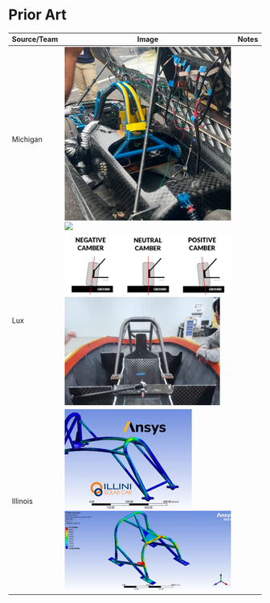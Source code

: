 # Prior Art

| Source/Team | Image                                                                                                                                 | Notes |
| ----------- | ------------------------------------------------------------------------------------------------------------------------------------- | ----- |
| Michigan    | <img src="../../.gitbook/assets/image (1) (1) (2) (1).png" alt="" data-size="original">![](<../../.gitbook/assets/image (2) (2).png>) |       |
| Lux         | <img src="../../.gitbook/assets/image (3).png" alt="" data-size="original">![](<../../.gitbook/assets/image (4).png>)                 |       |
| Illinois    | <img src="../../.gitbook/assets/image (55).png" alt="" data-size="original">![](<../../.gitbook/assets/image (56).png>)               |       |

